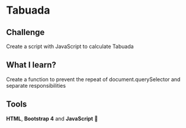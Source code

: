 # Tabuada

## Challenge
Create a script with JavaScript to calculate Tabuada

## What I learn?
Create a function to prevent the repeat of document.querySelector and separate responsibilities

## Tools
**HTML**, **Bootstrap 4** and **JavaScript** :blue_heart:  
